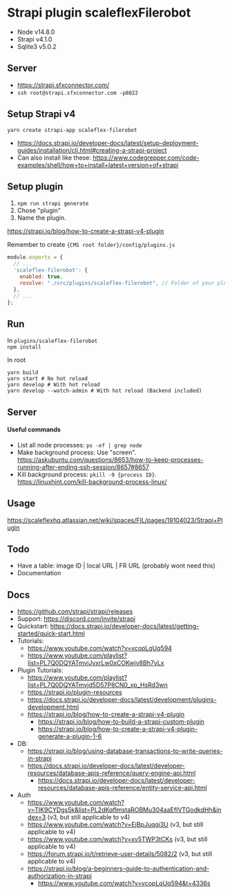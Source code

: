 # Strapi plugin scaleflexFilerobot

- Node v14.8.0
- Strapi v4.1.0
- Sqlite3 v5.0.2

## Server

- https://strapi.sfxconnector.com/
- `ssh root@strapi.sfxconnector.com -p8022`

## Setup Strapi v4

`yarn create strapi-app scaleflex-filerobot`

- https://docs.strapi.io/developer-docs/latest/setup-deployment-guides/installation/cli.html#creating-a-strapi-project
- Can also install like these: https://www.codegrepper.com/code-examples/shell/how+to+install+latest+version+of+strapi

## Setup plugin

1. `npm run strapi generate`
2. Chose "plugin"
3. Name the plugin.

https://strapi.io/blog/how-to-create-a-strapi-v4-plugin

Remember to create `{CMS root folder}/config/plugins.js`

```js
module.exports = {
  // ...
  'scaleflex-filerobot': {
    enabled: true,
    resolve: "./src/plugins/scaleflex-filerobot", // Folder of your plugin
  },
  // ...
};
```

## Run

In `plugins/scaleflex-filerobot`  
`npm install`

In root
```
yarn build
yarn start # No hot reload
yarn develop # With hot reload
yarn develop --watch-admin # With hot reload (Backend included)
```

## Server

#### Useful commands

- List all node processes: `ps -ef | grep node`
- Make background process: Use "screen". https://askubuntu.com/questions/8653/how-to-keep-processes-running-after-ending-ssh-session/8657#8657
- Kill background process: `pkill -9 {process ID}`. https://linuxhint.com/kill-background-process-linux/

## Usage

https://scaleflexhq.atlassian.net/wiki/spaces/FIL/pages/19104023/Strapi+Plugin

## Todo

- Have a table: image ID | local URL | FR URL (probably wont need this)
- Documentation

## Docs

- https://github.com/strapi/strapi/releases
- Support: https://discord.com/invite/strapi
- Quickstart: https://docs.strapi.io/developer-docs/latest/getting-started/quick-start.html
- Tutorials: 
	- https://www.youtube.com/watch?v=vcopLqUq594
	- https://www.youtube.com/playlist?list=PL7Q0DQYATmvjJyxrLw0xCOKwjv8Bh7yLx
- Plugin Tutorials: 
	- https://www.youtube.com/playlist?list=PL7Q0DQYATmvjd5D57P8CN0_xp_HsRd3wn
	- https://strapi.io/plugin-resources
  - https://docs.strapi.io/developer-docs/latest/development/plugins-development.html
  - https://strapi.io/blog/how-to-create-a-strapi-v4-plugin
	- https://strapi.io/blog/how-to-build-a-strapi-custom-plugin
	- https://strapi.io/blog/how-to-create-a-strapi-v4-plugin-generate-a-plugin-1-6
- DB: 
	- https://strapi.io/blog/using-database-transactions-to-write-queries-in-strapi
	- https://docs.strapi.io/developer-docs/latest/developer-resources/database-apis-reference/query-engine-api.html
		- https://docs.strapi.io/developer-docs/latest/developer-resources/database-apis-reference/entity-service-api.html
- Auth
	- https://www.youtube.com/watch?v=TIK9CYDgs5k&list=PL2dKqfImstaROBMu304aaEfIVTGodkdHh&index=3 (v3, but still applicable to v4)
	- https://www.youtube.com/watch?v=EjBpJuqqi3U (v3, but still applicable to v4)
	- https://www.youtube.com/watch?v=xv5TWP3tCKs (v3, but still applicable to v4)
	- https://forum.strapi.io/t/retrieve-user-details/5082/2 (v3, but still applicable to v4)
	- https://strapi.io/blog/a-beginners-guide-to-authentication-and-authorization-in-strapi
		- https://www.youtube.com/watch?v=vcopLqUq594&t=4336s
